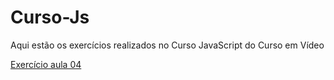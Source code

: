 # Curso-Js
 Aqui estão os exercícios realizados no Curso JavaScript do Curso em Vídeo

 <a href="https://gabtim88.github.io/Curso-Js/Aula04/ex001.html">Exercício aula 04<a>
